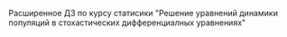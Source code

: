 Расширенное ДЗ по курсу статисики
"Решение уравнений динамики популяций в стохастических дифференциалных уравнениях"
